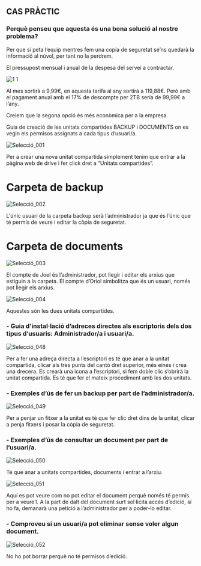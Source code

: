 ## CAS PRÀCTIC

### Perquè penseu que aquesta és una bona solució al nostre problema?

Per que si peta l’equip mentres fem una copia de seguretat se’ns quedarà la informació al núvol, per tant no la perdrem. 

El pressupost mensual i anual de la despesa del servei a contractar.

![1 1](https://user-images.githubusercontent.com/114162334/191768132-6abae2ff-6929-48f6-9532-415a3fa990d8.png)

Al mes sortirà a 9,99€, en aquesta tarifa al any sortirà a 119,88€.
Però amb el pagament anual amb el 17% de descompte per 2TB sería de 99,99€ a l’any.

Creiem que la segona opció és més econòmica per a la empresa.

Guia de creació de les unitats compartides BACKUP i DOCUMENTS on es vegin els permisos assignats a cada tipus d’usuari/a.

![Selecció_001](https://user-images.githubusercontent.com/114162334/191769091-a673d72b-4c4d-4084-b370-29bffc3d9e66.png)


Per a crear una nova unitat compartida simplement tenim que entrar a la pàgina web de drive i fer click dret a “Unitats compartides”.


# Carpeta de backup


![Selecció_002](https://user-images.githubusercontent.com/114162334/191770899-34d8ad20-d574-49e5-8608-5f9cbaf8df46.png)

L'únic usuari de la carpeta backup serà l’administrador ja que és l’únic que té permís de veure i editar la còpia de seguretat.




# Carpeta de documents

  
![Selecció_003](https://user-images.githubusercontent.com/114162334/191773630-fb94cbe0-2c20-4fc7-b5ce-89809a06c5e5.png)


El compte de Joel és l’administrador, pot llegir i editar els arxius que estiguin a la carpeta.
El compte d’Oriol simbolitza que és un usuari, només pot llegir els arxius.

![Selecció_004](https://user-images.githubusercontent.com/114162334/191773845-d56d1f88-be65-4a97-b6ad-5033f80832d5.png)

Aquestes són les dues unitats compartides.


### - Guia d’instal·lació d’adreces directes als escriptoris dels dos tipus d’usuaris: Administrador/a i usuari/a.

![Selecció_048](https://user-images.githubusercontent.com/114162327/191767272-df889008-79c2-4f8b-88f0-e56197b5f97e.png)

Per a fer una adreça directa a l’escriptori es té que anar a la unitat compartida, clicar
als tres punts del cantó dret superior, més eines i crea una drecera. Es crearà una
icona a l’escriptori, si fem doble clic s’obrirà la unitat compartida.
Es té que fer el mateix procediment amb les dos unitats.

### - Exemples d’ús de fer un backup per part de l’administrador/a.

![Selecció_049](https://user-images.githubusercontent.com/114162327/191767849-0ed47050-a7ae-4ada-80c1-239200de6a42.png)

Per a penjar un fitxer a la unitat es té que fer clic dret dins de la unitat, clicar a penja
fitxers i posar la còpia de seguretat.

### - Exemples d’ús de consultar un document per part de l’usuari/a.

![Selecció_050](https://user-images.githubusercontent.com/114162327/191768514-47904bbf-5ca2-414d-91e7-73f0a9fc5f57.png)

Té que anar a unitats compartides, documents i entrar a l’arxiu.

![Selecció_051](https://user-images.githubusercontent.com/114162327/191768868-af0eeda3-40c3-469e-9fa2-940cdcbbbefe.png)

Aquí es pot veure com no pot editar el document perquè només té permís per a
veure’l. A la part de dalt del document surt sol·licita accés d’edició, si ho fa,
demanarà una petició a l’administrador per a poder-lo editar.

### - Comproveu si un usuari/a pot eliminar sense voler algun document.

![Selecció_052](https://user-images.githubusercontent.com/114162327/191770115-76c38bc2-9d7f-4ee9-be44-33b9c4626a18.png)

No ho pot borrar perquè no té permisos d’edició.








